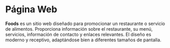 # Página Web

 **Foods** es un sitio web diseñado para promocionar un restaurante o servicio de alimentos. Proporciona información sobre el restaurante, su menú, servicios, información de contacto y enlaces relevantes. El diseño es moderno y receptivo, adaptándose bien a diferentes tamaños de pantalla.
